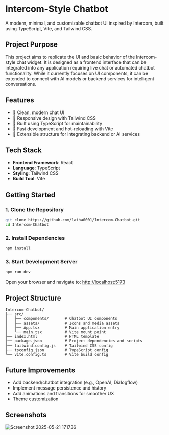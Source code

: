 #  Intercom-Style Chatbot

A modern, minimal, and customizable chatbot UI inspired by Intercom, built using TypeScript, Vite, and Tailwind CSS.


##  Project Purpose

This project aims to replicate the UI and basic behavior of the Intercom-style chat widget. It is designed as a frontend interface that can be integrated into any application requiring live chat or automated chatbot functionality. While it currently focuses on UI components, it can be extended to connect with AI models or backend services for intelligent conversations.


##  Features

- 🔹 Clean, modern chat UI
- 🔹 Responsive design with Tailwind CSS
- 🔹 Built using TypeScript for maintainability
- 🔹 Fast development and hot-reloading with Vite
- 🔹 Extensible structure for integrating backend or AI services



##  Tech Stack

- **Frontend Framework**: React
- **Language**: TypeScript
- **Styling**: Tailwind CSS
- **Build Tool**: Vite


##  Getting Started

### 1. Clone the Repository

```bash
git clone https://github.com/latha0001/Intercom-Chatbot.git
cd Intercom-Chatbot
````

### 2. Install Dependencies

```bash
npm install
```

### 3. Start Development Server

```bash
npm run dev
```

Open your browser and navigate to: [http://localhost:5173](http://localhost:5173)



##  Project Structure

```plaintext
Intercom-Chatbot/
├── src/
│   ├── components/       # Chatbot UI components
│   ├── assets/           # Icons and media assets
│   ├── App.tsx           # Main application entry
│   └── main.tsx          # Vite mount point
├── index.html            # HTML template
├── package.json          # Project dependencies and scripts
├── tailwind.config.js    # Tailwind CSS config
├── tsconfig.json         # TypeScript config
└── vite.config.ts        # Vite build config
```


## Future Improvements

* Add backend/chatbot integration (e.g., OpenAI, Dialogflow)
* Implement message persistence and history
* Add animations and transitions for smoother UX
* Theme customization



##  Screenshots

![Screenshot 2025-05-21 171736](https://github.com/user-attachments/assets/2205f3fa-7201-408c-bd92-936e14b35f4d)



